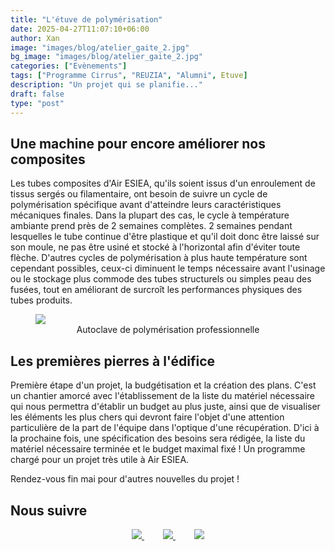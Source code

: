 ```yaml
---
title: "L'étuve de polymérisation"
date: 2025-04-27T11:07:10+06:00
author: Xan
image: "images/blog/atelier_gaite_2.jpg"
bg_image: "images/blog/atelier_gaite_2.jpg"
categories: ["Evènements"]
tags: ["Programme Cirrus", "REUZIA", "Alumni", Etuve]
description: "Un projet qui se planifie..."
draft: false
type: "post"
---
```


## Une machine pour encore améliorer nos composites

Les tubes composites d'Air ESIEA, qu'ils soient issus d'un enroulement de tissus sergés ou filamentaire, ont besoin de suivre un cycle de polymérisation spécifique avant d'atteindre leurs caractéristiques mécaniques finales. Dans la plupart des cas, le cycle à température ambiante prend près de 2 semaines complètes. 2 semaines pendant lesquelles le tube continue d'être plastique et qu'il doit donc être laissé sur son moule, ne pas être usiné et stocké à l'horizontal afin d'éviter toute flèche.
D'autres cycles de polymérisation à plus haute température sont cependant possibles, ceux-ci diminuent le temps nécessaire avant l'usinage ou le stockage plus commode des tubes structurels ou simples peau des fusées, tout en améliorant de surcroît les performances physiques des tubes produits.

<figure>
  <a href="/images/blog/autoclave.jpg"><img class="img-responsive" src="/images/blog/autoclave.jpg" /></a>
  <figcaption><center>Autoclave de polymérisation professionnelle</center></figcaption>
</figure>


## Les premières pierres à l'édifice 

Première étape d'un projet, la budgétisation et la création des plans. C'est un chantier amorcé avec l'établissement de la liste du matériel nécessaire qui nous permettra d'établir un budget au plus juste, ainsi que de visualiser les éléments les plus chers qui devront faire l'objet d'une attention particulière de la part de l'équipe dans l'optique d'une récupération. 
D'ici à la prochaine fois, une spécification des besoins sera rédigée, la liste du matériel nécessaire terminée et le budget maximal fixé ! Un programme chargé pour un projet très utile à Air ESIEA.

Rendez-vous fin mai pour d'autres nouvelles du projet !


## Nous suivre 

<center>
  <a href="https://www.facebook.com/airesiea/" style="margin-right: 30px;">
    <img src="/images/newsletter/facebook.png" />
  </a>
  <a href="https://www.instagram.com/air.esiea.fr/" style="margin-right: 30px;">
    <img src="/images/newsletter/insta-19.png" />
  </a>
  <a href="https://www.linkedin.com/company/19086534/">
    <img src="/images/newsletter/linkedin.png" />
  </a>
</center>
